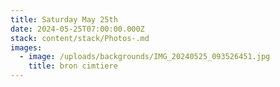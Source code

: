 ```yaml
---
title: Saturday May 25th
date: 2024-05-25T07:00:00.000Z
stack: content/stack/Photos-.md
images:
  - image: /uploads/backgrounds/IMG_20240525_093526451.jpg
    title: bron cimtiere
---
```


